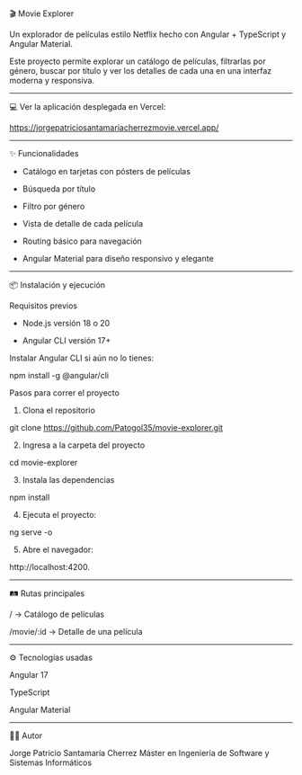 🎬 Movie Explorer

Un explorador de películas estilo Netflix hecho con Angular + TypeScript y Angular Material.

Este proyecto permite explorar un catálogo de películas, filtrarlas por género, buscar por título y ver los detalles de cada una en una interfaz moderna y responsiva.


---

💻 Ver la aplicación desplegada en Vercel:

https://jorgepatriciosantamariacherrezmovie.vercel.app/

---

✨ Funcionalidades

- Catálogo en tarjetas con pósters de películas

- Búsqueda por título

- Filtro por género

- Vista de detalle de cada película

- Routing básico para navegación

- Angular Material para diseño responsivo y elegante

---

📦 Instalación y ejecución

Requisitos previos

- Node.js versión 18 o 20

- Angular CLI versión 17+


Instalar Angular CLI si aún no lo tienes:

npm install -g @angular/cli


Pasos para correr el proyecto

1. Clona el repositorio

git clone https://github.com/Patogol35/movie-explorer.git


2. Ingresa a la carpeta del proyecto

cd movie-explorer


3. Instala las dependencias

npm install


4. Ejecuta el proyecto:

ng serve -o

5. Abre el navegador:

http://localhost:4200.

---

🛤️ Rutas principales

/ → Catálogo de películas

/movie/:id → Detalle de una película

---

⚙️ Tecnologías usadas

Angular 17

TypeScript

Angular Material


---

👨‍💻 Autor

Jorge Patricio Santamaría Cherrez
Máster en Ingeniería de Software y Sistemas Informáticos
